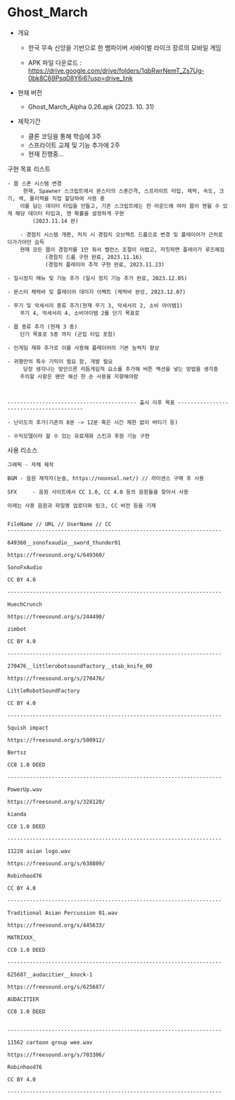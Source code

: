 # Ghost_March

- 개요

	- 한국 무속 신앙을 기반으로 한
	뱀파이버 서바이벌 라이크 장르의 모바일 게임

	- APK 파일 다운로드 :
   		https://drive.google.com/drive/folders/1qbRwrNemT_Zs7Ug-0bk8C69Psq08Y6i6?usp=drive_link

- 현재 버전

	- Ghost_March_Alpha 0.26.apk (2023. 10. 31)

- 제작기간

	- 클론 코딩을 통해 학습에 3주
	- 스프라이트 교체 및 기능 추가에 2주
	- 현재 진행중...




 구현 목표 리스트

 	- 몹 스폰 시스템 변경
  	  	 현재, Spawner 스크립트에서 몬스터의 스폰간격, 스프라이트 타입, 체력, 속도, 크기, 색, 물리력을 직접 할당하여 사용 중
  	  	이를 담는 데이터 타입을 만들고, 기존 스크립트에는 한 라운드에 여러 몹이 젠될 수 있게 해당 데이터 타입과, 젠 확률을 설정하게 구현
      		(2023.11.14 완)

    	- 경험치 시스템 개편, 처치 시 경험치 오브젝트 드롭으로 변경 및 플레이어가 근처로 다가가야만 습득
		현재 모든 몹이 경험치를 1만 줘서 밸런스 조절이 어렵고, 자칫하면 플레이가 루즈해짐
      			(경험치 드롭 구현 완료, 2023.11.16)
       			(경험치 플레이어 추적 구현 완료, 2023.11.23)

	- 일시정지 메뉴 및 기능 추가 (일시 정지 기능 추가 완료, 2023.12.05)

 	- 몬스터 체력바 및 플레이어 데미지 이펙트 (체력바 완성, 2023.12.07)
  	
   	- 무기 및 악세서리 종류 추가(현재 무기 3, 악세서리 2, 소비 아이템1)
   	  	무기 4, 악세서리 4, 소비아이템 2를 단기 목표로
       
   	- 몹 종류 추가 (현재 3 종)
   	  	단기 목표로 5종 까지 (군집 타입 포함)
 
   	- 인게임 재화 추가로 이를 사용해 플레이어의 기본 능력치 향상
 
   	- 귀행만의 특수 기믹이 필요 함, 개발 필요
		 당장 생각나는 방안으론 리듬게임적 요소를 추가해 버튼 액션을 넣는 방법을 생각중
  		주의할 사항은 왠만 해선 한 손 사용을 지향해야함



	----------------------------------------- 출시 이후 목표 ----------------------------------------

  	- 난이도의 추가(기존의 8분 -> 12분 혹은 시간 제한 없이 버티기 등)

   	- 수익모델이라 할 수 있는 유료재화 스킨과 후원 기능 구현

사용 리소스

	그래픽	- 자체 제작

	BGM	- 음원 제작자(눈솔, https://noonsol.net/) // 라이센스 구매 후 사용

	SFX 	- 음원 사이트에서 CC 1.0, CC 4.0 등의 음원들을 찾아서 사용

	아래는 사용 음원과 파일명 업로더와 링크, CC 버전 등을 기재


	FileName // URL // UserName // CC
	--------------------------------------------------------------------

	649360__sonofxaudio__sword_thunder01

	https://freesound.org/s/649360/

	SonoFxAudio

	CC BY 4.0

	--------------------------------------------------------------------

	HuechCrunch

	https://freesound.org/s/244490/

	zimbot

	CC BY 4.0

	--------------------------------------------------------------------

	270476__littlerobotsoundfactory__stab_knife_00

	https://freesound.org/s/270476/

	LittleRobotSoundFactory

	CC BY 4.0

	--------------------------------------------------------------------

	Squish impact

	https://freesound.org/s/500912/

	Bertsz	

	CC0 1.0 DEED

	--------------------------------------------------------------------

	PowerUp.wav

	https://freesound.org/s/328120/

	kianda

	CC0 1.0 DEED

	--------------------------------------------------------------------

	11228 asian logo.wav

	https://freesound.org/s/638809/

	Robinhood76

	CC BY 4.0

	--------------------------------------------------------------------

	Traditional Asian Percussion 01.wav

	https://freesound.org/s/445633/

	MATRIXXX_

	CC0 1.0 DEED

	--------------------------------------------------------------------

	625687__audacitier__knock-1

	https://freesound.org/s/625687/	

	AUDACITIER

	CC0 1.0 DEED


	--------------------------------------------------------------------

	11562 cartoon group wee.wav

	https://freesound.org/s/703306/

	Robinhood76

	CC BY 4.0

	--------------------------------------------------------------------

